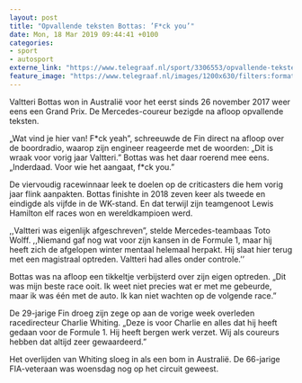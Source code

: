 ```yaml
---
layout: post
title: "Opvallende teksten Bottas: ’F*ck you’"
date: Mon, 18 Mar 2019 09:44:41 +0100
categories: 
- sport 
- autosport 
externe_link: "https://www.telegraaf.nl/sport/3306553/opvallende-teksten-bottas-f-ck-you"
feature_image: "https://www.telegraaf.nl/images/1200x630/filters:format(jpeg):quality(80)/cdn-kiosk-api.telegraaf.nl/126e01ae-495a-11e9-a3c4-02d2fb1aa1d7.jpg"
---
```


<p class="intro">Valtteri Bottas won in Australië voor het eerst sinds 26 november 2017 weer eens een Grand Prix. De Mercedes-coureur bezigde na afloop opvallende teksten.</p> <p>„Wat vind je hier van! F*ck yeah”, schreeuwde de Fin direct na afloop over de boordradio, waarop zijn engineer reageerde met de woorden: „Dit is wraak voor vorig jaar Valtteri.” Bottas was het daar roerend mee eens. „Inderdaad. Voor wie het aangaat, f*ck you.”</p><p>De viervoudig racewinnaar leek te doelen op de criticasters die hem vorig jaar flink aanpakten. Bottas finishte in 2018 zeven keer als tweede en eindigde als vijfde in de WK-stand. En dat terwijl zijn teamgenoot Lewis Hamilton elf races won en wereldkampioen werd.</p><p>,,Valtteri was eigenlijk afgeschreven”, stelde Mercedes-teambaas Toto Wolff. ,,Niemand gaf nog wat voor zijn kansen in de Formule 1, maar hij heeft zich de afgelopen winter mentaal helemaal herpakt. Hij slaat hier terug met een magistraal optreden. Valtteri had alles onder controle.’’</p><p>Bottas was na afloop een tikkeltje verbijsterd over zijn eigen optreden. „Dit was mijn beste race ooit. Ik weet niet precies wat er met me gebeurde, maar ik was één met de auto. Ik kan niet wachten op de volgende race.”</p><p>De 29-jarige Fin droeg zijn zege op aan de vorige week overleden racedirecteur Charlie Whiting. „Deze is voor Charlie en alles dat hij heeft gedaan voor de Formule 1. Hij heeft bergen werk verzet. Wij als coureurs hebben dat altijd zeer gewaardeerd.”</p><p>Het overlijden van Whiting sloeg in als een bom in Australië. De 66-jarige FIA-veteraan was woensdag nog op het circuit geweest.</p>
